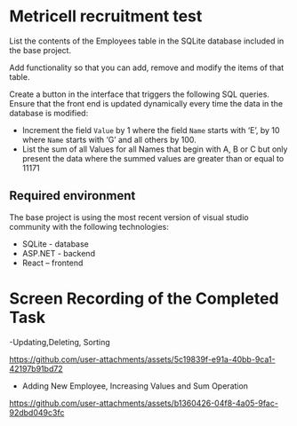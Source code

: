 # Metricell recruitment test

List the contents of the Employees table in the SQLite database included in the base project.

Add functionality so that you can add, remove and modify the items of that table.

Create a button in the interface that triggers the following SQL queries. Ensure that the front end is updated dynamically every time the data in the database is modified:
- Increment the field `Value` by 1 where the field `Name` starts with ‘E’, by 10 where `Name` starts with ‘G’ and all others by 100.
- List the sum of all Values for all Names that begin with A, B or C but only present the data where the summed values are greater than or equal to 11171

## Required environment

The base project is using the most recent version of visual studio community with the following technologies: 

- SQLite - database 
- ASP.NET - backend 
- React – frontend

#
# Screen Recording of the Completed Task
-Updating,Deleting, Sorting

https://github.com/user-attachments/assets/5c19839f-e91a-40bb-9ca1-42197b91bd72


- Adding New Employee, Increasing Values and Sum Operation

https://github.com/user-attachments/assets/b1360426-04f8-4a05-9fac-92dbd049c3fc

